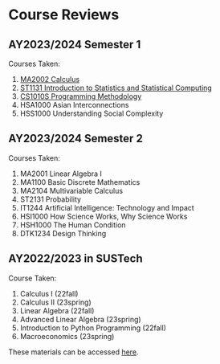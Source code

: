 # Course Reviews

## AY2023/2024 Semester 1

Courses Taken:

1. [MA2002 Calculus][ma2002]
2. [ST1131 Introduction to Statistics and Statistical Computing][st1131]
3. [CS1010S Programming Methodology][cs1010s]
4. HSA1000 Asian Interconnections
5. HSS1000 Understanding Social Complexity

[ma2002]: https://ryanlaimr.github.io/pages/reviews/ma2002
[st1131]: https://ryanlaimr.github.io/pages/reviews/st1131
[cs1010s]: https://ryanlaimr.github.io/pages/reviews/cs1010s

## AY2023/2024 Semester 2

Courses Taken:

1. MA2001 Linear Algebra I
2. MA1100 Basic Discrete Mathematics
3. MA2104 Multivariable Calculus
4. ST2131 Probability
5. IT1244 Artificial Intelligence: Technology and Impact
6. HSI1000 How Science Works, Why Science Works
7. HSH1000 The Human Condition
8. DTK1234 Design Thinking

## AY2022/2023 in SUSTech

Course Taken:

1. Calculus I (22fall)
2. Calculus II (23spring)
3. Linear Algebra (22fall)
4. Advanced Linear Algebra (23spring)
5. Introduction to Python Programming (22fall)
6. Macroeconomics (23spring)

These materials can be accessed [here][sustech].

[back]: https://ryanlaimr.github.io

[sustech]: https://ryanlaimr.github.io/sustech_22-23
